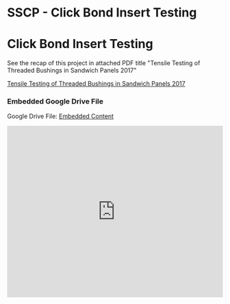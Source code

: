 # SSCP - Click Bond Insert Testing

# Click Bond Insert Testing

See the recap of this project in attached PDF title "Tensile Testing of Threaded Bushings in Sandwich Panels 2017"

[Tensile Testing of Threaded Bushings in Sandwich Panels 2017](https://docs.google.com/a/stanford.edu/viewer?a=v&pid=sites&srcid=c3RhbmZvcmRzb2xhcmNhci5jb218c3NjcHxneDoxMjRiYzljZDdlNzUwN2Ni)

[](https://drive.google.com/folderview?id=1xMzG2HTBNwQzBsV4IH-E0y20P5EYFasG)

### Embedded Google Drive File

Google Drive File: [Embedded Content](https://drive.google.com/embeddedfolderview?id=1xMzG2HTBNwQzBsV4IH-E0y20P5EYFasG#list)

<iframe width="100%" height="400" src="https://drive.google.com/embeddedfolderview?id=1xMzG2HTBNwQzBsV4IH-E0y20P5EYFasG#list" frameborder="0"></iframe>

